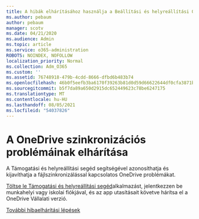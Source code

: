 ```yaml
---
title: A hibák elhárításához használja a Beállítási és helyreállítási OneDrive Vállalati verzió
ms.author: pebaum
author: pebaum
manager: scotv
ms.date: 04/21/2020
ms.audience: Admin
ms.topic: article
ms.service: o365-administration
ROBOTS: NOINDEX, NOFOLLOW
localization_priority: Normal
ms.collection: Adm_O365
ms.custom: ''
ms.assetid: 76748918-479b-4cdd-8666-dfbd6b483b74
ms.openlocfilehash: 46b0f5eefb3ba6170f39263b81d0d59d66622644df0cfa3871b1ce4cdd214818
ms.sourcegitcommit: b5f7da89a650d2915dc652449623c78be6247175
ms.translationtype: MT
ms.contentlocale: hu-HU
ms.lasthandoff: 08/05/2021
ms.locfileid: "54037826"
---
```

# <a name="fix-onedrive-sync-problems"></a>A OneDrive szinkronizációs problémáinak elhárítása

A Támogatási és helyreállítási segéd segítségével azonosíthatja és kijavíthatja a fájlszinkronizálással kapcsolatos OneDrive problémákat. 
  
[Töltse le Támogatási és helyreállítási segéd](https://aka.ms/sara)alkalmazást, jelentkezzen be munkahelyi vagy iskolai fiókjával, és az app utasításait követve hárítsa el a OneDrive Vállalati verzió. 
  
[További hibaelhárítási lépések](https://go.microsoft.com/fwlink/?linkid=872097)
  

